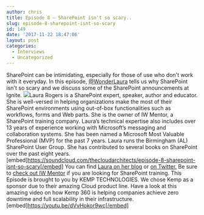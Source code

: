 ```yaml
---
author: chris
title: Episode 8 – SharePoint isn't so scary..
slug: episode-8-sharepoint-isnt-so-scary
id: 149
date: '2017-11-22 18:47:06'
layout: post
categories:
  - Interviews
  - Uncategorized
---
```


SharePoint can be intimidating, especially for those of use who don't work with it everyday. In this episode, [@WonderLaura](https://twitter.com/wonderlaura) tells us why SharePoint isn't so scary and we discuss some of the SharePoint announcements at Ignite. ![](http://thearchitects.cloud/wp-content/uploads/2017/11/laura.png)Laura Rogers is a SharePoint expert, speaker, author and educator. She is well-versed in helping organizations make the most of their SharePoint environments using out-of-box functionalities such as workflows, forms and Web parts. She is the owner of IW Mentor, a SharePoint training company. Laura’s technical expertise also includes over 13 years of experience working with Microsoft’s messaging and collaboration systems. She has been named a Microsoft Most Valuable Professional (MVP) for the past 7 years. Laura runs the Birmingham (AL) SharePoint User Group. She has contributed to several books on SharePoint over the past eight years. [embed]https://soundcloud.com/thecloudarchitects/episode-8-sharepoint-isnt-so-scary[/embed] You can find [Laura on her blog](https://wonderlaura.com) or [on Twitter.](https://twitter.com/wonderlaura) Be sure to [check out IW Mentor](https://www.iwmentor.com) if you are looking for SharePoint training. This Episode is brought to you by KEMP TECHNOLOGIES. We chose Kemp as a sponsor due to their amazing Cloud product line. Have a look at this amazing video on how Kemp 360 is helping companies achieve zero downtime and full scalability in their infrastructure. [embed]https://youtu.be/dVvHokor9wc[/embed]